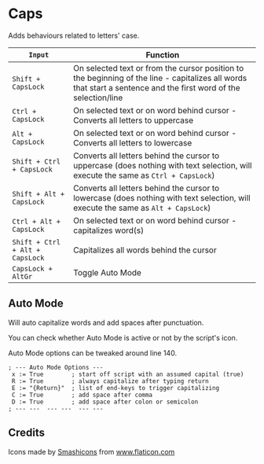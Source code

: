 # Caps

Adds behaviours related to letters' case.


| `Input` | Function |
|-|-|
| `Shift + CapsLock` | On selected text or from the cursor position to the beginning of the line - capitalizes all words that start a sentence and the first word of the selection/line|
| `Ctrl + CapsLock` | On selected text or on word behind cursor - Converts all letters to uppercase|
| `Alt + CapsLock` | On selected text or on word behind cursor - Converts all letters to lowercase|
| `Shift + Ctrl + CapsLock` | Converts all letters behind the cursor to uppercase (does nothing with text selection, will execute the same as `Ctrl + CapsLock`)|
| `Shift + Alt + CapsLock` | Converts all letters behind the cursor to lowercase (does nothing with text selection, will execute the same as `Alt + CapsLock`)|
| `Ctrl + Alt + CapsLock` | On selected text or on word behind cursor - capitalizes word(s) |
| `Shift + Ctrl + Alt + CapsLock` | Capitalizes all words behind the cursor |
| `CapsLock + AltGr` | Toggle Auto Mode |



## Auto Mode

Will auto capitalize words and add spaces after punctuation.

You can check whether Auto Mode is active or not by the script's icon.

Auto Mode options can be tweaked around line 140.

```
; --- Auto Mode Options ---
 x := True        ; start off script with an assumed capital (true)
 R := True        ; always capitalize after typing return
 E := "{Return}"  ; list of end-keys to trigger capitalizing
 C := True        ; add space after comma
 D := True        ; add space after colon or semicolon
; --- ---  --- ---  --- ---
```

## Credits

Icons made by <a href="https://www.flaticon.com/authors/smashicons" title="Smashicons">Smashicons</a> from <a href="https://www.flaticon.com/" title="Flaticon">www.flaticon.com</a>